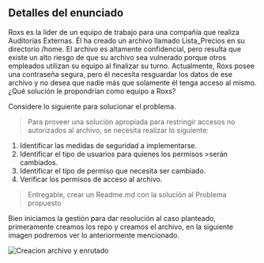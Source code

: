 ## Detalles del enunciado

Roxs es la líder de un equipo de trabajo para una compañía que realiza Auditorías Externas. Él ha creado un archivo llamado Lista_Precios en su directorio /home. El archivo es altamente confidencial, pero resulta que existe un alto riesgo de que su archivo sea vulnerado porque otros empleados utilizan su equipo al finalizar su turno. Actualmente, Roxs posee una contraseña segura, pero él necesita resguardar los datos de ese archivo y no desea que nadie más que solamente él tenga acceso al mismo. ¿Qué solución le propondrían como equipo a Roxs?

Considere lo siguiente para solucionar el problema.

>Para proveer una solución apropiada para restringir accesos no autorizados al archivo, se necesita realizar lo siguiente:

1.  Identificar las medidas de seguridad a implementarse.
2.  Identificar el tipo de usuarios para quienes los permisos >serán cambiados.
3.  Identificar el tipo de permiso que necesita ser cambiado.
4.  Verificar los permisos de acceso al archivo.

>Entregable, crear un Readme.md con la solución al Problema propuesto

Bien iniciamos la gestión para dar resolución al caso planteado, primeramente creamos los repo y creamos el archivo, en la siguiente imagen podremos ver lo anteriormente mencionado. 

![Creacion archivo y enrutado](/images/1.png "Creación")